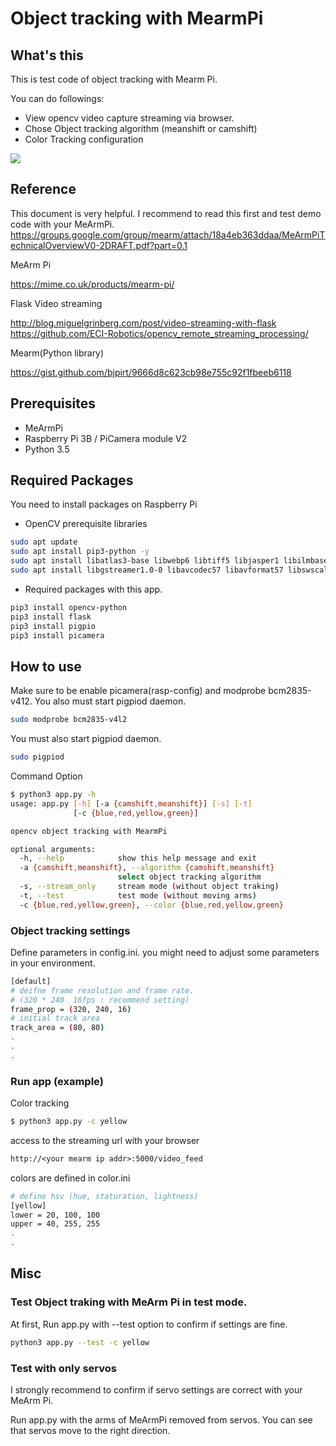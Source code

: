 # Object tracking with MearmPi

## What's this

This is test code of object tracking with Mearm Pi.

You can do followings:
* View opencv video capture streaming via browser.
* Chose Object tracking algorithm (meanshift or camshift)
* Color Tracking configuration

[![](https://img.youtube.com/vi/vpYcX1vJjsI/0.jpg)](https://www.youtube.com/watch?v=vpYcX1vJjsI)


## Reference


This document is very helpful.
I recommend to read this first and test demo code with your MeArmPi.
https://groups.google.com/group/mearm/attach/18a4eb363ddaa/MeArmPiTechnicalOverviewV0-2DRAFT.pdf?part=0.1


MeArm Pi

https://mime.co.uk/products/mearm-pi/

Flask Video streaming

http://blog.miguelgrinberg.com/post/video-streaming-with-flask
https://github.com/ECI-Robotics/opencv_remote_streaming_processing/

Mearm(Python library)

https://gist.github.com/bjpirt/9666d8c623cb98e755c92f1fbeeb6118



## Prerequisites

* MeArmPi
* Raspberry Pi 3B / PiCamera module V2
* Python 3.5

## Required Packages

You need to install packages on Raspberry Pi

* OpenCV prerequisite libraries

```sh
sudo apt update
sudo apt install pip3-python -y
sudo apt install libatlas3-base libwebp6 libtiff5 libjasper1 libilmbase12 libopenexr22 -y
sudo apt install libgstreamer1.0-0 libavcodec57 libavformat57 libswscale4 libqtgui4 libqt4-test -y
```

* Required packages with this app. 

```sh
pip3 install opencv-python
pip3 install flask
pip3 install pigpio
pip3 install picamera
```

## How to use

Make sure to be enable picamera(rasp-config) and modprobe bcm2835-v412.
You also must start pigpiod daemon.

```sh
sudo modprobe bcm2835-v4l2
```

You must also start pigpiod daemon.

```sh
sudo pigpiod
```

Command Option

```sh
$ python3 app.py -h
usage: app.py [-h] [-a {camshift,meanshift}] [-s] [-t]
              [-c {blue,red,yellow,green}]

opencv object tracking with MearmPi

optional arguments:
  -h, --help            show this help message and exit
  -a {camshift,meanshift}, --algorithm {camshift,meanshift}
                        select object tracking algorithm
  -s, --stream_only     stream mode (without object traking)
  -t, --test            test mode (without moving arms)
  -c {blue,red,yellow,green}, --color {blue,red,yellow,green}
```

### Object tracking settings

Define parameters in config.ini.
you might need to adjust some parameters in your environment.

```sh
[default]
# deifne frame resolution and frame rate.
# (320 * 240  16fps : recommend setting)
frame_prop = (320, 240, 16)
# initial track area
track_area = (80, 80)
.
.
.
```

### Run app (example)

Color tracking

```sh
$ python3 app.py -c yellow
```

access to the streaming url with your browser

```txt
http://<your mearm ip addr>:5000/video_feed
```

colors are defined  in color.ini

```sh
# define hsv (hue, staturation, lightness)
[yellow]
lower = 20, 100, 100
upper = 40, 255, 255
.
.
```

## Misc

### Test Object traking with MeArm Pi in test mode.

At first, Run app.py with --test option to confirm if settings are fine.

```sh
python3 app.py --test -c yellow
```

### Test with only servos

I strongly recommend to confirm if servo settings are correct with your MeArm Pi.

Run app.py with the arms of MeArmPi removed from servos.
You can see that servos move to the right direction.